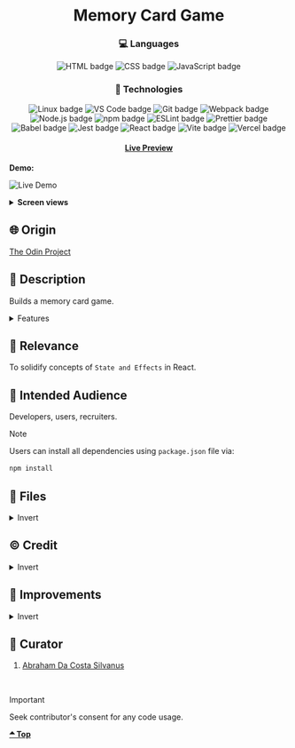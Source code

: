 <div align='center'>

# Memory Card Game

</div>
<div align='center'>
    <h3>💻 Languages</h3>
    <img src="https://img.shields.io/badge/HTML5-E34F26?style=for-the-badge&logo=html5&logoColor=white" alt="HTML badge">
    <img src="https://img.shields.io/badge/CSS3-1572B6?style=for-the-badge&logo=css3&logoColor=white" alt="CSS badge">
    <img src="https://img.shields.io/badge/JavaScript-F7DF1E?style=for-the-badge&logo=javascript&logoColor=black" alt="JavaScript badge">
    <h3>🔧 Technologies</h3>
    <img src="https://img.shields.io/badge/Linux-FCC624?style=for-the-badge&logo=linux&logoColor=black" alt="Linux badge">
    <img src="https://img.shields.io/badge/VS_Code-007ACC?style=for-the-badge&logo=visual-studio-code&logoColor=white" alt="VS Code badge">
    <img src="https://img.shields.io/badge/Git-F05032?style=for-the-badge&logo=git&logoColor=white" alt="Git badge">
    <img src="https://img.shields.io/badge/Webpack-8DD6F9?style=for-the-badge&logo=webpack&logoColor=black" alt="Webpack badge">
    <img src="https://img.shields.io/badge/Node.js-43853D?style=for-the-badge&logo=node.js&logoColor=white" alt="Node.js badge">
    <img src="https://img.shields.io/badge/npm-CB3837?style=for-the-badge&logo=npm&logoColor=white" alt="npm badge">
    <img src="https://img.shields.io/badge/ESLint-4B32C3?style=for-the-badge&logo=eslint&logoColor=white" alt="ESLint badge">
    <img src="https://img.shields.io/badge/Prettier-F7B93E?style=for-the-badge&logo=prettier&logoColor=black" alt="Prettier badge">
    <img src="https://img.shields.io/badge/Babel-F7B93E?style=for-the-badge&logo=babel&logoColor=black" alt="Babel badge">
    <img src="https://img.shields.io/badge/Jest-C21325?style=for-the-badge&logo=jest&logoColor=white" alt="Jest badge">
    <img src="https://img.shields.io/badge/React-61DAFB?style=for-the-badge&logo=react&logoColor=white" alt="React badge">
    <img src="https://img.shields.io/badge/Vite-646CFF?style=for-the-badge&logo=vite&logoColor=white" alt="Vite badge">
    <img src="https://img.shields.io/badge/Vercel-000000?style=for-the-badge&logo=vercel&logoColor=white" alt="Vercel badge">
    <h4><a href="https://memory-card-cc000yzz7-asdacostas-projects.vercel.app/">Live Preview</a></h4>
</div>

**Demo:**

![Live Demo](./readme-assets/live.gif)

<details>

**<summary>Screen views</summary>**

**Desktop View:**

<img src="./readme-assets/desktop.png" alt="desktop view">
<br>

**Tablet View:**

<img src="./readme-assets/tablet.png" alt="tablet view">
<br>

**Mobile View:**

<img src="./readme-assets/mobile.png" alt="mobile view">

</details>

## 🌐 Origin

[The Odin Project](https://www.theodinproject.com/)

## 📝 Description

Builds a memory card game.

<details>
<summary>Features</summary>

- Loads to display status - Initializing page, after loss, and win.
- Displays info on hover.
- Updates scores in real-time.
- 3d interaction effect on cards.

</details>

## 🎯 Relevance

To solidify concepts of `State and Effects` in React.

## 👥 Intended Audience

Developers, users, recruiters.

> [!NOTE]
> Users can install all dependencies using `package.json` file via:
>
> ```bash
> npm install
> ```

## 📂 Files

<details>
<summary>Invert</summary>

| File                             | Description                                                                                                                                                             |
| -------------------------------- | ----------------------------------------------------------------------------------------------------------------------------------------------------------------------- |
| `src/*`                          | Source files that are bundled into the output directory `dist/`.                                                                                                        |
| `src/main.jsx`                   | The main JavaScript entry point that bundling begins.                                                                                                                   |
| `src/App.jsx`                    | Main component where overall structure and other layout components of the app are contained.                                                                            |
| `src/assets/*`                   | All assets(imgs, icons, vids) used in website.                                                                                                                          |
| `src/components/Boilerplate.jsx` | All components in body assembles here.                                                                                                                                  |
| `src/components/Card.jsx`        | Creates each card.                                                                                                                                                      |
| `src/components/FetchImgs.jsx`   | Fetches all image urls.                                                                                                                                                 |
| `src/components/ids.js`          | Generates ids with [uuid](https://www.npmjs.com/package/uuid).                                                                                                          |
| `src/components/Info.jsx`        | Displays info section.                                                                                                                                                  |
| `src/components/Loading.jsx`     | Creates a loading display with two props: `gif` and `text`.                                                                                                             |
| `src/components/Score.jsx`       | Displays Score section.                                                                                                                                                 |
| `src/styles/App.css`             | Main stylesheet for entire site.                                                                                                                                        |
| `src/styles/reset.css`           | Sets style to default for consistency across different devices and browsers.                                                                                            |
| `dist/*`                         | Output files from bundling of files in directory `src/`.                                                                                                                |
| `dist/main.js`                   | Main JavaScript output file that contains the bundled JavaScript code. Code is minified and optimized for deployment (Due to mode set to production in webpack config). |
| `package*`                       | Contains details of project and dependencies versions.                                                                                                                  |
| `readme-assets/*`                | Live demo and different screen views used in `README.md`.                                                                                                               |

</details>

## ©️ Credit

<details>
<summary>Invert</summary>

| File                    | Description                                                            |
| ----------------------- | ---------------------------------------------------------------------- |
| `src/assets/banana.png` | Photo created by Meesgroothuis on [Pixabay](https://pixabay.com/).     |
| `src/assets/bg.jpg`     | Photo created by Alexas Fotos on [Pixabay](https://pixabay.com/).      |
| `Fetched Images`        | Photos created by Alexas Fotos on [Pixabay API](https://pixabay.com/). |
| `src/assets/*.gif`      | Photo from [Giphy](https://giphy.com/).                                |

</details>

## 🔄 Improvements

<details>
<summary>Invert</summary>

- [ ] Fix load resource error in console.
- [ ] Add sound.
- [ ] Use an svg favicon.
- [ ] Make flip appear 3d.
- [ ] Display remaining moves at bottom (n/8).
- [ ] Make sure images fully appear before Loading ends.
- [ ] Add difficulty level.

</details>

## 👤 Curator

1. [Abraham Da Costa Silvanus](https://github.com/asdacosta)

<br>

> [!IMPORTANT]
> Seek contributor's consent for any code usage.

**[🞁 Top](#template)**
